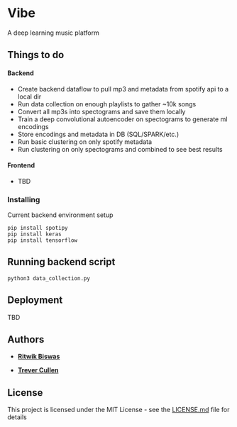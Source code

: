# Vibe

A deep learning music platform

## Things to do

#### Backend
* Create backend dataflow to pull mp3 and metadata from spotify api to a local dir
* Run data collection on enough playlists to gather ~10k songs
* Convert all mp3s into spectograms and save them locally
* Train a deep convolutional autoencoder on spectograms to generate ml encodings
* Store encodings and metadata in DB (SQL/SPARK/etc.)
* Run basic clustering on only spotify metadata 
* Run clustering on only spectograms and combined to see best results

#### Frontend
* TBD


### Installing

Current backend environment setup

```
pip install spotipy
pip install keras
pip install tensorflow
```


## Running backend script

```
python3 data_collection.py
```



## Deployment

TBD



## Authors

* [**Ritwik Biswas**](https://github.com/ritwikbiswas)

* [**Trever Cullen**](https://github.com/iamttc)



## License

This project is licensed under the MIT License - see the [LICENSE.md](LICENSE.md) file for details
